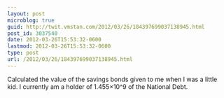 ```yaml
---
layout: post
microblog: true
guid: http://twit.vmstan.com/2012/03/26/184397699037138945.html
post_id: 3037540
date: 2012-03-26T15:53:32-0600
lastmod: 2012-03-26T15:53:32-0600
type: post
url: /2012/03/26/184397699037138945.html
---
```

Calculated the value of the savings bonds given to me when I was a little kid. I currently am a holder of 1.455×10^9 of the National Debt.
